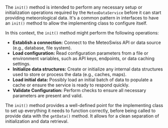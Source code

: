 The `init()` method is intended to perform any necessary setup or initialization operations required by the `MeteoDataService` before it can start providing meteorological data.  It's a common pattern in interfaces to have an `init()` method to allow the implementing class to configure itself.

In this context, the `init()` method might perform the following operations:

*   **Establish a connection:**  Connect to the MeteoSwiss API or data source (e.g., database, file system).
*   **Load configuration:** Read configuration parameters from a file or environment variables, such as API keys, endpoints, or data caching settings.
*   **Initialize data structures:** Create or initialize any internal data structures used to store or process the data (e.g., caches, maps).
*   **Load initial data:** Possibly load an initial batch of data to populate a cache or ensure the service is ready to respond quickly.
*   **Validate Configuration:** Perform checks to ensure all necessary parameters are present and valid.

The `init()` method provides a well-defined point for the implementing class to set up everything it needs to function correctly, before being called to provide data with the `getData()` method. It allows for a clean separation of initialization and data retrieval.